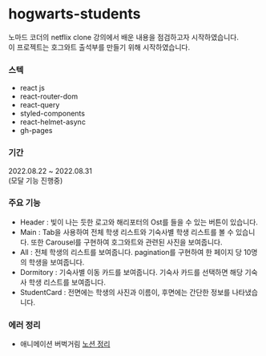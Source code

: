 # hogwarts-students
노마드 코더의 netflix clone 강의에서 배운 내용을 점검하고자 시작하였습니다. <br />
이 프로젝트는 호그와트 출석부를 만들기 위해 시작하였습니다. <br />

### 스텍
- react js
- react-router-dom
- react-query
- styled-components
- react-helmet-async
- gh-pages

### 기간
2022.08.22 ~ 2022.08.31 <br />
(모달 기능 진행중)

### 주요 기능
- Header : 빛이 나는 듯한 로고와 해리포터의 Ost를 들을 수 있는 버튼이 있습니다.
- Main : Tab을 사용하여 전체 학생 리스트와 기숙사별 학생 리스트를 볼 수 있습니다. 또한 Carousel를 구현하여 호그와트와 관련된 사진을 보여줍니다.
- All : 전체 학생의 리스트를 보여줍니다. pagination를 구현하여 한 페이지 당 10명의 학생을 보여줍니다.
- Dormitory : 기숙사별 이동 카드를 보여줍니다. 기숙사 카드를 선택하면 해당 기숙사 학생 리스트를 보여줍니다.
- StudentCard : 전면에는 학생의 사진과 이름이, 후면에는 간단한 정보를 나타냈습니다.

### 에러 정리
- 애니메이션 버벅거림
<a href="https://fuzzy-energy-8aa.notion.site/Hogwarts-students-dd0c052388e945ca893b2c2c30658e0d">노션 정리</a>
